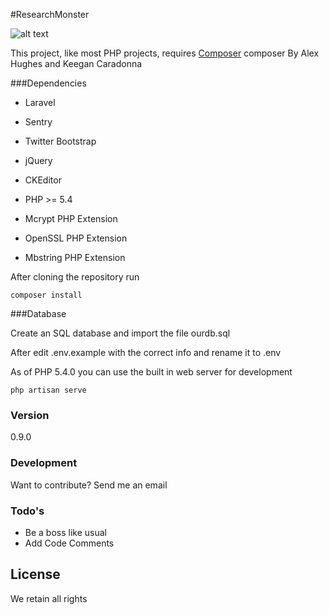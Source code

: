 #ResearchMonster

![alt text](https://magnum.travis-ci.com/g0ddish/RM.svg?token=71LB4aGjdWr4qqUq2zPS&branch=master "Travis CI")

This project, like most PHP projects, requires [Composer](https://getcomposer.org)
composer 
By Alex Hughes and Keegan Caradonna

###Dependencies

  - Laravel
  - Sentry
  - Twitter Bootstrap
  - jQuery
  - CKEditor
  
  - PHP >= 5.4
  - Mcrypt PHP Extension
  - OpenSSL PHP Extension
  - Mbstring PHP Extension

After cloning the repository run

```
composer install
```

###Database

Create an SQL database and import the file ourdb.sql

After edit .env.example with the correct info and rename it to .env

As of PHP 5.4.0 you can use the built in web server for development

```
php artisan serve
```

### Version
0.9.0


### Development

Want to contribute? Send me an email


### Todo's

 - Be a boss like usual
 - Add Code Comments

License
----

We retain all rights

